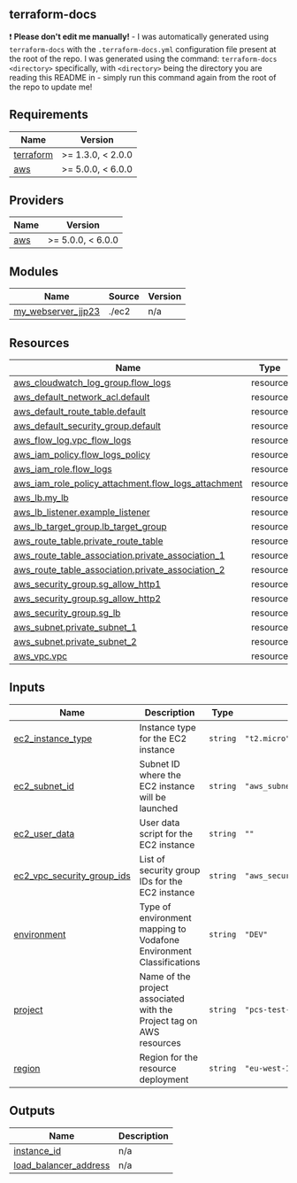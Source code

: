 <!-- START_TF_DOCS -->
<!-- Content between START_TF_DOCS and FINISH_TF_DOCS is generated by terraform-docs! -->
<!-- Run `terraform-docs .` in the base repository to generate for root README.md -->
<!-- Run `terraform-docs <directory>` from the base repository to regenerate for `<directory>` e.g. examples/use-case1 -->
## terraform-docs
:heavy_exclamation_mark: **Please don't edit me manually!** - I was automatically generated using `terraform-docs` with the `.terraform-docs.yml` configuration file present at the root of the repo.
I was generated using the command: `terraform-docs <directory>` specifically, with `<directory>` being the directory you are reading this README in - simply run this command again from the root of the repo to update me!
## Requirements

| Name | Version |
|------|---------|
| <a name="requirement_terraform"></a> [terraform](#requirement\_terraform) | >= 1.3.0, < 2.0.0 |
| <a name="requirement_aws"></a> [aws](#requirement\_aws) | >= 5.0.0, < 6.0.0 |

## Providers

| Name | Version |
|------|---------|
| <a name="provider_aws"></a> [aws](#provider\_aws) | >= 5.0.0, < 6.0.0 |

## Modules

| Name | Source | Version |
|------|--------|---------|
| <a name="module_my_webserver_jjp23"></a> [my\_webserver\_jjp23](#module\_my\_webserver\_jjp23) | ./ec2 | n/a |

## Resources

| Name | Type |
|------|------|
| [aws_cloudwatch_log_group.flow_logs](https://registry.terraform.io/providers/hashicorp/aws/latest/docs/resources/cloudwatch_log_group) | resource |
| [aws_default_network_acl.default](https://registry.terraform.io/providers/hashicorp/aws/latest/docs/resources/default_network_acl) | resource |
| [aws_default_route_table.default](https://registry.terraform.io/providers/hashicorp/aws/latest/docs/resources/default_route_table) | resource |
| [aws_default_security_group.default](https://registry.terraform.io/providers/hashicorp/aws/latest/docs/resources/default_security_group) | resource |
| [aws_flow_log.vpc_flow_logs](https://registry.terraform.io/providers/hashicorp/aws/latest/docs/resources/flow_log) | resource |
| [aws_iam_policy.flow_logs_policy](https://registry.terraform.io/providers/hashicorp/aws/latest/docs/resources/iam_policy) | resource |
| [aws_iam_role.flow_logs](https://registry.terraform.io/providers/hashicorp/aws/latest/docs/resources/iam_role) | resource |
| [aws_iam_role_policy_attachment.flow_logs_attachment](https://registry.terraform.io/providers/hashicorp/aws/latest/docs/resources/iam_role_policy_attachment) | resource |
| [aws_lb.my_lb](https://registry.terraform.io/providers/hashicorp/aws/latest/docs/resources/lb) | resource |
| [aws_lb_listener.example_listener](https://registry.terraform.io/providers/hashicorp/aws/latest/docs/resources/lb_listener) | resource |
| [aws_lb_target_group.lb_target_group](https://registry.terraform.io/providers/hashicorp/aws/latest/docs/resources/lb_target_group) | resource |
| [aws_route_table.private_route_table](https://registry.terraform.io/providers/hashicorp/aws/latest/docs/resources/route_table) | resource |
| [aws_route_table_association.private_association_1](https://registry.terraform.io/providers/hashicorp/aws/latest/docs/resources/route_table_association) | resource |
| [aws_route_table_association.private_association_2](https://registry.terraform.io/providers/hashicorp/aws/latest/docs/resources/route_table_association) | resource |
| [aws_security_group.sg_allow_http1](https://registry.terraform.io/providers/hashicorp/aws/latest/docs/resources/security_group) | resource |
| [aws_security_group.sg_allow_http2](https://registry.terraform.io/providers/hashicorp/aws/latest/docs/resources/security_group) | resource |
| [aws_security_group.sg_lb](https://registry.terraform.io/providers/hashicorp/aws/latest/docs/resources/security_group) | resource |
| [aws_subnet.private_subnet_1](https://registry.terraform.io/providers/hashicorp/aws/latest/docs/resources/subnet) | resource |
| [aws_subnet.private_subnet_2](https://registry.terraform.io/providers/hashicorp/aws/latest/docs/resources/subnet) | resource |
| [aws_vpc.vpc](https://registry.terraform.io/providers/hashicorp/aws/latest/docs/resources/vpc) | resource |

## Inputs

| Name | Description | Type | Default | Required |
|------|-------------|------|---------|:--------:|
| <a name="input_ec2_instance_type"></a> [ec2\_instance\_type](#input\_ec2\_instance\_type) | Instance type for the EC2 instance | `string` | `"t2.micro"` | no |
| <a name="input_ec2_subnet_id"></a> [ec2\_subnet\_id](#input\_ec2\_subnet\_id) | Subnet ID where the EC2 instance will be launched | `string` | `"aws_subnet.public_subnet_1.id"` | no |
| <a name="input_ec2_user_data"></a> [ec2\_user\_data](#input\_ec2\_user\_data) | User data script for the EC2 instance | `string` | `""` | no |
| <a name="input_ec2_vpc_security_group_ids"></a> [ec2\_vpc\_security\_group\_ids](#input\_ec2\_vpc\_security\_group\_ids) | List of security group IDs for the EC2 instance | `string` | `"aws_security_group.sg_allow_http1.id"` | no |
| <a name="input_environment"></a> [environment](#input\_environment) | Type of environment mapping to Vodafone Environment Classifications | `string` | `"DEV"` | no |
| <a name="input_project"></a> [project](#input\_project) | Name of the project associated with the Project tag on AWS resources | `string` | `"pcs-test-terraform-task"` | no |
| <a name="input_region"></a> [region](#input\_region) | Region for the resource deployment | `string` | `"eu-west-1"` | no |

## Outputs

| Name | Description |
|------|-------------|
| <a name="output_instance_id"></a> [instance\_id](#output\_instance\_id) | n/a |
| <a name="output_load_balancer_address"></a> [load\_balancer\_address](#output\_load\_balancer\_address) | n/a |
<!-- FINISH_TF_DOCS -->